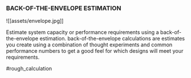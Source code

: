 ### BACK-OF-THE-ENVELOPE ESTIMATION
![[assets/envelope.jpg]]

Estimate system capacity or performance requirements using a back-of-the-envelope estimation.
back-of-the-envelope calculations are estimates you create using a combination of thought experiments and common performance numbers to get a good feel for which designs will meet your requirements.

#rough_calculation